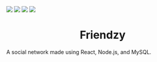 ![](https://img.shields.io/badge/Project-Friendzy-yellow.svg)
![](https://img.shields.io/badge/Tools-REACT,_Node.js,_MySQL-skyblue.svg)
![](https://img.shields.io/badge/Level-Advance-red.svg)
![](https://img.shields.io/badge/Status-Complete-green.svg) 

<h1 align="center">Friendzy</h1>
A social network made using React, Node.js, and MySQL.

